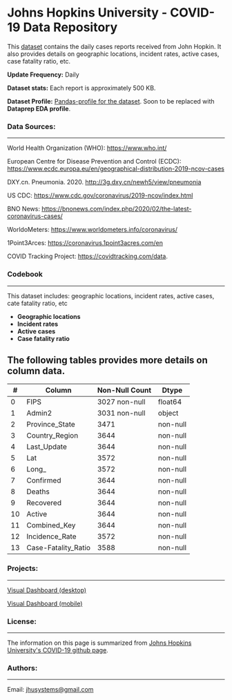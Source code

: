 # Johns Hopkins University - COVID-19 Data Repository
This [dataset](https://github.com/CSSEGISandData/COVID-19) contains the daily cases reports received from John Hopkin. It also provides details on geographic locations, incident rates, active cases, case fatality ratio, etc.

**Update Frequency:** Daily

**Dataset stats:** Each report is approximately 500 KB.

**Dataset Profile:** [Pandas-profile for the dataset](https://sfu-db.github.io/covid19-datasets/webpages/John_Hopkins.html). Soon to be replaced with **Dataprep EDA profile**.



### Data Sources:
--------
World Health Organization (WHO): https://www.who.int/

European Centre for Disease Prevention and Control (ECDC): https://www.ecdc.europa.eu/en/geographical-distribution-2019-ncov-cases

DXY.cn. Pneumonia. 2020. http://3g.dxy.cn/newh5/view/pneumonia

US CDC: https://www.cdc.gov/coronavirus/2019-ncov/index.html

BNO News: https://bnonews.com/index.php/2020/02/the-latest-coronavirus-cases/

WorldoMeters: https://www.worldometers.info/coronavirus/

1Point3Arces: https://coronavirus.1point3acres.com/en

COVID Tracking Project: https://covidtracking.com/data. 

### Codebook
--------------
This dataset includes:
geographic locations, incident rates, active cases, cate fatality ratio, etc
* **Geographic locations**
* **Incident rates**
* **Active cases**
* **Case fatality ratio**
 
The following tables provides more details on column data.
--------
#|Column|Non-Null Count|Dtype
-|------|--------------|-----
 0 |FIPS|    3027 non-null  | float64
 1 |  Admin2|3031 non-null  | object 
 2|   Province_State|  3471| non-null|   object 
 3|   Country_Region|       3644| non-null|   object 
 4|   Last_Update|          3644| non-null|   object 
 5|   Lat|                 3572| non-null|   float64
 6|   Long_|               3572| non-null|   float64
 7|   Confirmed|            3644| non-null|   int64  
 8|   Deaths|            3644| non-null|   int64  
 9|   Recovered|           3644| non-null|   int64  
 10|  Active|           3644| non-null|   int64  
 11|  Combined_Key|        3644| non-null|   object 
 12|  Incidence_Rate|       3572| non-null|   float64
 13|  Case-Fatality_Ratio|  3588| non-null|   float64

### Projects:
-------------
[Visual Dashboard (desktop)](https://www.arcgis.com/apps/opsdashboard/index.html#/bda7594740fd40299423467b48e9ecf6)

[Visual Dashboard (mobile)](http://www.arcgis.com/apps/opsdashboard/index.html#/85320e2ea5424dfaaa75ae62e5c06e61)

### License:
-------------
The information on this page is summarized from [Johns Hopkins University's COVID-19 github page](https://github.com/CSSEGISandData/COVID-19). 

### Authors:
-------------
Email: jhusystems@gmail.com
  

